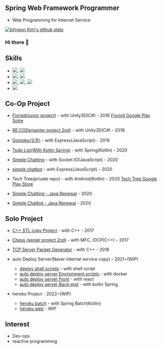 ## Spring Web Framework Programmer
 * Web Programming for Internet Service

[![kihyeon Kim's github stats](https://github-readme-stats.vercel.app/api?username=kiheyunkim)](https://github.com/kiheyunkim)

### Hi there 👋

## Skills
 * ![](https://img.shields.io/badge/Spring-6DB33F?style=for-the-badge&logo=spring&logoColor=white), ![](https://img.shields.io/badge/Spring_Boot-F2F4F9?style=for-the-badge&logo=spring-boot)
 * ![](https://img.shields.io/badge/kubernetes-326ce5.svg?&style=for-the-badge&logo=kubernetes&logoColor=white), ![](https://img.shields.io/badge/Docker-2CA5E0?style=for-the-badge&logo=docker&logoColor=white)
 * ![](https://img.shields.io/badge/Kotlin-0095D5?&style=for-the-badge&logo=kotlin&logoColor=white), ![](https://img.shields.io/badge/Java-ED8B00?style=for-the-badge&logo=java&logoColor=white), ![](https://img.shields.io/badge/JavaScript-F7DF1E?style=for-the-badge&logo=javascript&logoColor=black)
 * ![](https://img.shields.io/badge/React-20232A?style=for-the-badge&logo=react&logoColor=61DAFB)
 
 ## Co-Op Project
 
 * [Fixroid(junior project)](https://github.com/kiheyunkim/TeamProject-Fixroid) - with Unity3D(C#) - 2016
   [Fixroid Google Play Sotre](https://play.google.com/store/apps/details?id=com.TeamSix.Fixroid)
 
 * [RE:CODe(senier project 2nd)](https://github.com/kiheyunkim/senierproject-RECODe) - with Unity3D(C#) - 2018
 
 * [Gomoku(오목)](https://github.com/kiheyunkim/Gomoku) - with Express(JavaScript) - 2019
 
 * [Todo List(With Kotlin Spring)](https://github.com/kiheyunkim/TodoList) - with Spring(Kotlin) - 2020
 
 * [Simple Chatting](https://github.com/kiheyunkim/SimpleChatting) - with Socket.IO(JavaScript) - 2020
 
 * [simple chatbot](https://github.com/kiheyunkim/SimpleChatBot) - with Express(JavaScript) - 2020
 
 * Tech Tree(private repo) - with Android(Kotlin) - 2020
   [Tech Tree Google Play Store](https://play.google.com/store/apps/details?id=com.kiheyunkim.skillstack)
   
 * [Simple Chatting - Java Renewal](https://github.com/kiheyunkim/SpringChatting) - 2020
 
 * [Simple Chatbot - Java Renewal](https://github.com/kiheyunkim/SpringChatbot) - 2020
 
## Solo Project

* [C++ STL copy Project](https://github.com/kiheyunkim/Containers) - with C++ - 2017

* [Chess (senier project 2nd)](https://github.com/kiheyunkim/senierproject-ChessServer) - with MFC, IOCP(C++) - 2017

* [TCP Server Packet Generator](https://github.com/kiheyunkim/PacketGenerator) - with C++ - 2018

* auto Deploy Server(Naver internal service copy) - 2021~(WIP) 
  * [deploy shell scripts](https://github.com/kiheyunkim/deployServerShell) - with shell script
  * [auto deploy server Environment scripts](https://github.com/kiheyunkim/deployServer) - with docker
  * [auto deploy server Front](https://github.com/kiheyunkim/AutoDeployServerFront) - with react
  * [auto deploy server Back-end](https://github.com/kiheyunkim/AutoDeployServer) - with kotlin Spring

* heroku Project - 2022~(WIP) 
  * [heroku batch](https://github.com/kiheyunkim/herokuBatch) - with Spring Batch(Kotlin)
  * [heroku web]() - WIP



 
## Interest
* Dev-ops
* reactive programming
